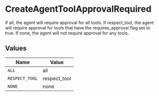 # CreateAgentToolApprovalRequired

If all, the agent will require approval for all tools. If respect_tool, the agent will require approval for tools that have the requires_approval flag set to true. If none, the agent will not require approval for any tools.


## Values

| Name           | Value          |
| -------------- | -------------- |
| `ALL`          | all            |
| `RESPECT_TOOL` | respect_tool   |
| `NONE`         | none           |